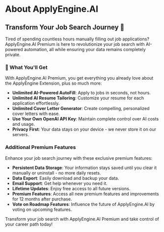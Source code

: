 # About ApplyEngine.AI

## Transform Your Job Search Journey 🚀

Tired of spending countless hours manually filling out job applications? ApplyEngine.AI Premium is here to revolutionize your job search with AI-powered automation, all while ensuring your data remains completely private.

### 🌟 What You'll Get

With ApplyEngine.AI Premium, you get everything you already love about the ApplyEngine Extension, plus so much more:

- **Unlimited AI-Powered AutoFill**: Apply to jobs in seconds, not hours.
- **Unlimited AI Resume Tailoring**: Customize your resume for each application effortlessly.
- **Unlimited Cover Letter Generator**: Create compelling, personalized cover letters with ease.
- **Use Your Own OpenAI API Key**: Maintain complete control over AI costs and usage.
- **Privacy First**: Your data stays on your device - we never store it on our servers.

### Additional Premium Features

Enhance your job search journey with these exclusive premium features:

- **Persistent Data Storage**: Your information stays saved until you clear it manually or uninstall - no more daily resets.
- **Data Export**: Easily download and backup your data.
- **Email Support**: Get help whenever you need it.
- **Lifetime Updates**: Enjoy free access to all future versions.
- **Premium Features**: Access all new premium features and improvements for 12 months after purchase.
- **Vote on Roadmap Features**: Influence the future of ApplyEngine.AI by voting on upcoming features.

Transform your job search with ApplyEngine.AI Premium and take control of your career path today! 